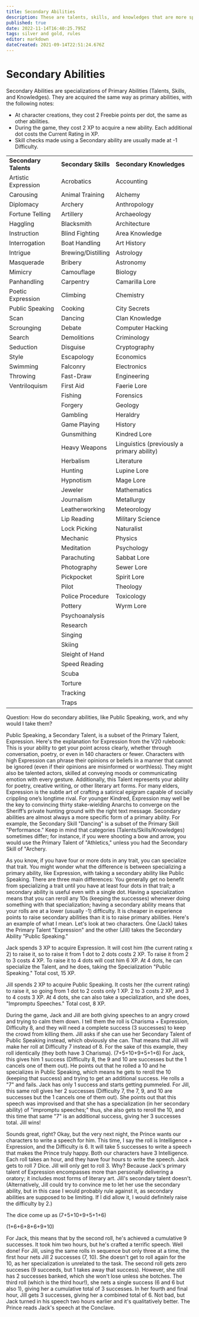 ```yaml
---
title: Secondary Abilities
description: These are talents, skills, and knowledges that are more specialized than the primary ones.
published: true
date: 2022-11-14T16:40:25.795Z
tags: silver and gold, rules
editor: markdown
dateCreated: 2021-09-14T22:51:24.676Z
---
```


# Secondary Abilities

Secondary Abilities are specializations of Primary Abilities (Talents, Skills, and Knowledges). They are acquired the same way as primary abilities, with the following notes:

- At character creations, they cost 2 Freebie points per dot, the same as other abilities.
- During the game, they cost 2 XP to acquire a new ability. Each additional dot costs the Current Rating in XP.
- Skill checks made using a Secondary ability are usually made at -1 Difficulty.

|	    |     |     |
| --- | --- | --- |  
| **Secondary Talents** | **Secondary Skills** | **Secondary Knowledges** |  
| Artistic Expression | Acrobatics | Accounting |  
| Carousing | Animal Training | Alchemy |  
| Diplomacy | Archery | Anthropology |  
| Fortune Telling | Artillery | Archaeology |  
| Haggling | Blacksmith | Architecture |  
| Instruction | Blind Fighting | Area Knowledge |  
| Interrogation | Boat Handling | Art History |  
| Intrigue | Brewing/Distilling | Astrology |  
| Masquerade | Bribery | Astronomy |  
| Mimicry | Camouflage | Biology |  
| Panhandling | Carpentry | Camarilla Lore |  
| Poetic Expression | Climbing | Chemistry |  
| Public Speaking | Cooking | City Secrets |  
| Scan | Dancing | Clan Knowledge |  
| Scrounging | Debate | Computer Hacking |  
| Search | Demolitions | Criminology |  
| Seduction | Disguise | Cryptography |  
| Style | Escapology | Economics |  
| Swimming | Falconry | Electronics |  
| Throwing | Fast-Draw | Engineering |  
| Ventriloquism | First Aid | Faerie Lore |  
| | Fishing | Forensics |  
| | Forgery | Geology |  
| | Gambling | Heraldry |  
| | Game Playing | History |  
| | Gunsmithing | Kindred Lore |  
| | Heavy Weapons | Linguistics (previously a primary ability) |  
| | Herbalism | Literature |  
| | Hunting | Lupine Lore |  
| | Hypnotism | Mage Lore |  
| | Jeweler | Mathematics |  
| | Journalism | Metallurgy |  
| | Leatherworking | Meteorology |  
| | Lip Reading | Military Science |  
| | Lock Picking | Naturalist |  
| | Mechanic | Physics |  
| | Meditation | Psychology |  
| | Parachuting | Sabbat Lore |  
| | Photography | Sewer Lore |  
| | Pickpocket | Spirit Lore |  
| | Pilot | Theology |  
| | Police Procedure | Toxicology |  
| | Pottery | Wyrm Lore |  
| | Psychoanalysis | |  
| | Research | |  
| | Singing | |  
| | Skiing | |  
| | Sleight of Hand | |  
| | Speed Reading | |  
| | Scuba | |  
| | Torture | |  
| | Tracking | |  
| | Traps | |

Question: How do secondary abilities, like Public Speaking, work, and why would I take them?

Public Speaking, a Secondary Talent, is a subset of the Primary Talent, Expression. Here's the explanation for Expression from the V20 rulebook:
This is your ability to get your point across clearly, whether through conversation, poetry, or even in 140 characters or fewer. Characters with high Expression can phrase their opinions or beliefs in a manner that cannot be ignored (even if their opinions are misinformed or worthless). They might also be talented actors, skilled at conveying moods or communicating emotion with every gesture. Additionally, this Talent represents your ability for poetry, creative writing, or other literary art forms. For many elders, Expression is the subtle art of crafting a satirical epigram capable of socially crippling one’s longtime rival. For younger Kindred, Expression may well be the key to convincing thirty stake-wielding Anarchs to converge on the Sheriff’s private hunting ground with the right text message.
​Secondary abilities are almost always a more specific form of a primary ability. For example, the Secondary Skill "Dancing" is a subset of the Primary Skill "Performance." Keep in mind that categories (Talents/Skills/Knowledges) sometimes differ; for instance, if you were shooting a bow and arrow, you would use the Primary Talent of "Athletics," unless you had the Secondary Skill of "Archery.

As you know, if you have four or more dots in any trait, you can specialize that trait. You might wonder what the difference is between specializing a primary ability, like Expression, with taking a secondary ability like Public Speaking. There are three main differences:
You generally get no benefit from specializing a trait until you have at least four dots in that trait; a secondary ability is useful even with a single dot.
Having a specialization means that you can reroll any 10s (keeping the successes) whenever doing something with that specialization; having a secondary ability means that your rolls are at a lower (usually -1) difficulty.
It is cheaper in experience points to raise secondary abilities than it is to raise primary abilities. 
Here's an example of what I mean. Let's look at two characters. One (Jack) takes the Primary Talent "Expression" and the other (Jill) takes the Secondary Ability "Public Speaking." 

Jack spends 3 XP to acquire Expression. It will cost him (the current rating x 2) to raise it, so to raise it from 1 dot to 2 dots costs 2 XP. To raise it from 2 to 3 costs 4 XP. To raise it to 4 dots will cost him 6 XP. At 4 dots, he can specialize the Talent, and he does, taking the Specialization "Public Speaking." Total cost, 15 XP.

Jill spends 2 XP to acquire Public Speaking. It costs her (the current rating) to raise it, so going from 1 dot to 2 costs only 1 XP. 2 to 3 costs 2 XP, and 3 to 4 costs 3 XP. At 4 dots, she can also take a specialization, and she does, "Impromptu Speeches." Total cost, 8 XP.

During the game, Jack and Jill are both giving speeches to an angry crowd and trying to calm them down. I tell them the roll is Charisma + Expression, Difficulty 8, and they will need a complete success (3 successes) to keep the crowd from killing them. Jill asks if she can use her Secondary Talent of Public Speaking instead, which obviously she can. That means that Jill will make her roll at Difficulty 7 instead of 8. For the sake of this example, they roll identically (they both have 3 Charisma).
(7+5+10+9+5+1+6)
For Jack, this gives him 1 success (Difficulty 8, the 9 and 10 are successes but the 1 cancels one of them out). He points out that he rolled a 10 and he specializes in Public Speaking, which means he gets to reroll the 10 (keeping that success) and trying to get an additional success. He rolls a "7" and fails. Jack has only 1 success and starts getting pummeled. 
For Jill, this same roll gives her 2 successes (Difficulty 7, the 7, 9, and 10 are successes but the 1 cancels one of them out). She points out that this speech was improvised and that she has a specialization (in her secondary ability) of "impromptu speeches;" thus, she also gets to reroll the 10, and this time that same "7" is an additional success, giving her 3 successes total. Jill wins!

Sounds great, right? Okay, but the very next night, the Prince wants our characters to write a speech for him. This time, I say the roll is Intelligence + Expression, and the Difficulty is 6. It will take 5 successes to write a speech that makes the Prince truly happy. Both our characters have 3 Intelligence. Each roll takes an hour, and they have four hours to write the speech.
Jack gets to roll 7 Dice. Jill will only get to roll 3. Why? Because Jack's primary talent of Expression encompasses more than personally delivering a oratory; it includes most forms of literary art. Jill's secondary talent doesn't. (Alternatively, Jill could try to convince me to let her use the secondary ability, but in this case I would probably rule against it, as secondary abilities are supposed to be limiting. If I did​ allow it, I would definitely raise the difficulty by 2.)

The dice come up as 
(7+5+10+9+5+1+6)

(1+6+6+8+6+9+10)

For Jack, this means that by the second roll, he's achieved a cumulative 9 successes. It took him two hours, but he's crafted a terrific speech. Well done!
For Jill, using the same rolls in sequence but only three at a time, the first hour nets Jill 2 successes (7, 10). She doesn't get to roll again for the 10, as her specialization is unrelated to the task. The second roll gets zero succeses (9 succeeds, but 1 takes away that success). However, she still has 2 successes banked, which she won't lose unless she botches. The third roll (which is the third hour!), she nets a single success (6 and 6 but also 1), giving her a cumulative total of 3 successes. In her fourth and final hour, Jill gets 3 successes, giving her a combined total of 6. Not bad, but Jack turned in his speech two hours earlier and it's qualitatively better. The Prince reads Jack's speech at the Conclave. 
